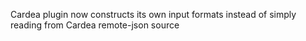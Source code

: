 Cardea plugin now constructs its own input formats instead of simply reading from Cardea remote-json source
